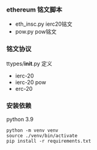 ### ethereum 铭文脚本

- eth_insc.py ierc20铭文
- pow.py pow铭文

### 铭文协议
ttypes/__init__.py 定义
- ierc-20
- ierc-20 pow
- erc-20

### 安装依赖
python 3.9
```
python -m venv venv
source ./venv/bin/activate
pip install -r requirements.txt
```
